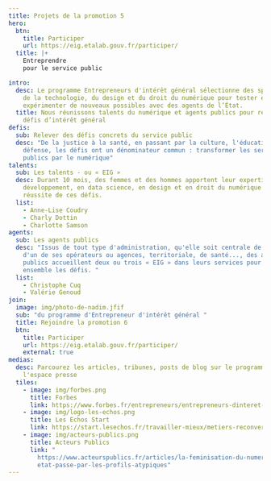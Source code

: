 ```yaml
---
title: Projets de la promotion 5
hero:
  btn:
    title: Participer
    url: https://eig.etalab.gouv.fr/participer/
  title: |+
    Entreprendre
    pour le service public

intro:
  desc: Le programme Entrepreneurs d'intérêt général sélectionne des spécialistes
    de la technologie, du design et du droit du numérique pour tester et
    expérimenter de nouveaux possibles avec des agents de l’État.
  title: Nous réunissons talents du numérique et agents publics pour relever des
    défis d’intérêt général
defis:
  sub: Relever des défis concrets du service public
  desc: "De la justice à la santé, en passant par la culture, l'éducation, la
    défense, les défis ont un dénominateur commun : transformer les services
    publics par le numérique"
talents:
  sub: Les talents - ou « EIG »
  desc: Durant 10 mois, des femmes et des hommes apportent leur expertise - en
    développement, en data science, en design et en droit du numérique - à la
    réussite de ces défis.
  list:
    - Anne-Lise Coudry
    - Charly Dottin
    - Charlotte Samson
agents:
  sub: Les agents publics
  desc: "Issus de tout type d'administration, qu'elle soit centrale de l'Etat,
    d'un de ses opérateurs ou agences, territoriale, de santé..., des agents
    publics accueillent deux ou trois « EIG » dans leurs services pour relever
    ensemble les défis. "
  list:
    - Christophe Cuq
    - Valérie Genoud
join:
  image: img/photo-de-nadim.jfif
  sub: "du programme d'Entrepreneur d'intérêt général "
  title: Rejoindre la promotion 6
  btn:
    title: Participer
    url: https://eig.etalab.gouv.fr/participer/
    external: true
medias:
  desc: Parcourez les articles, tribunes, posts de blog sur le programme dans
    l'espace presse
  tiles:
    - image: img/forbes.png
      title: Forbes
      link: https://www.forbes.fr/entrepreneurs/entrepreneurs-dinteret-general-comment-entreprendre-pour-ameliorer-le-service-public/
    - image: img/logo-les-echos.png
      title: Les Echos Start
      link: https://start.lesechos.fr/travailler-mieux/metiers-reconversion/salaries-dans-la-tech-ils-ont-quitte-le-prive-pour-innover-dans-le-secteur-public-1352864
    - image: img/acteurs-publics.png
      title: Acteurs Publics
      link: "
        https://www.acteurspublics.fr/articles/la-feminisation-du-numerique-de-l\
        etat-passe-par-les-profils-atypiques"
---
```

